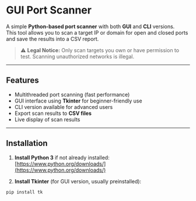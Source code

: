 # GUI Port Scanner

A simple **Python-based port scanner** with both **GUI** and **CLI** versions.  
This tool allows you to scan a target IP or domain for open and closed ports and save the results into a CSV report.

> ⚠️ **Legal Notice:** Only scan targets you own or have permission to test. Scanning unauthorized networks is illegal.

---

## Features

- Multithreaded port scanning (fast performance)  
- GUI interface using **Tkinter** for beginner-friendly use  
- CLI version available for advanced users  
- Export scan results to **CSV files**  
- Live display of scan results  

---

## Installation

1. **Install Python 3** if not already installed:  
   [https://www.python.org/downloads/](https://www.python.org/downloads/)  

2. **Install Tkinter** (for GUI version, usually preinstalled):  
```bash
pip install tk
